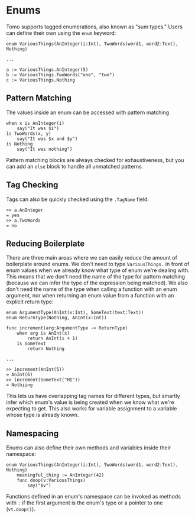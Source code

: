 # Enums

Tomo supports tagged enumerations, also known as "sum types." Users
can define their own using the `enum` keyword:

```tomo
enum VariousThings(AnInteger(i:Int), TwoWords(word1, word2:Text), Nothing)

...

a := VariousThings.AnInteger(5)
b := VariousThings.TwoWords("one", "two")
c := VariousThings.Nothing
```

## Pattern Matching

The values inside an enum can be accessed with pattern matching

```tomo
when x is AnInteger(i)
    say("It was $i")
is TwoWords(x, y)
    say("It was $x and $y")
is Nothing
    say("It was nothing")
```

Pattern matching blocks are always checked for exhaustiveness, but you can add
an `else` block to handle all unmatched patterns.

## Tag Checking

Tags can also be quickly checked using the `.TagName` field:

```tomo
>> a.AnInteger
= yes
>> a.TwoWords
= no
```

## Reducing Boilerplate

There are three main areas where we can easily reduce the amount of boilerplate
around enums. We don't need to type `VariousThings.` in front of enum values
when we already know what type of enum we're dealing with. This means that we
don't need the name of the type for pattern matching (because we can infer the
type of the expression being matched). We also don't need the name of the type
when calling a function with an enum argument, nor when returning an enum value
from a function with an explicit return type:

```tomo
enum ArgumentType(AnInt(x:Int), SomeText(text:Text))
enum ReturnType(Nothing, AnInt(x:Int))

func increment(arg:ArgumentType -> ReturnType)
    when arg is AnInt(x)
        return AnInt(x + 1)
    is SomeText
        return Nothing

...

>> increment(AnInt(5))
= AnInt(6)
>> increment(SomeText("HI"))
= Nothiing
```

This lets us have overlapping tag names for different types, but smartly infer
which enum's value is being created when we know what we're expecting to get.
This also works for variable assignment to a variable whose type is already
known.

## Namespacing

Enums can also define their own methods and variables inside their namespace:

```tomo
enum VariousThings(AnInteger(i:Int), TwoWords(word1, word2:Text), Nothing)
    meaningful_thing := AnInteger(42)
    func doop(v:VariousThings)
        say("$v")
```

Functions defined in an enum's namespace can be invoked as methods with `:` if
the first argument is the enum's type or a pointer to one (`vt.doop()`).
